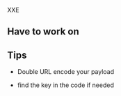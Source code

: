 XXE

## Have to work on

## Tips

- Double URL encode your payload 

- find the key in the code if needed 

